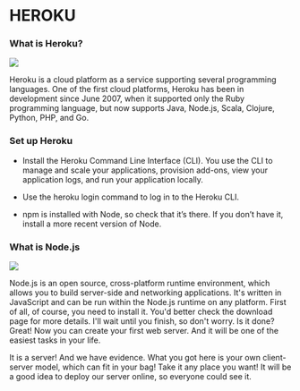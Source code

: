 # HEROKU

### What is Heroku?
![](https://miro.medium.com/max/1140/1*H_nSB0PYTzIxnG9GhNU5vg.jpeg)

Heroku is a cloud platform as a service supporting several programming languages. One of the first cloud platforms, Heroku has been in development since June 2007, when it supported only the Ruby programming language, but now supports Java, Node.js, Scala, Clojure, Python, PHP, and Go.

### Set up Heroku
* Install the Heroku Command Line Interface (CLI). You use the CLI to manage and scale your applications, provision add-ons, view your application logs, and run your application locally.

* Use the heroku login command to log in to the Heroku CLI.

* npm is installed with Node, so check that it’s there. If you don’t have it, install a more recent version of Node.

### What is Node.js 
![](https://i.stack.imgur.com/OODYR.png)

Node.js is an open source, cross-platform runtime environment, which allows you to build server-side and networking applications. It's written in JavaScript and can be run within the Node.js runtime on any platform. First of all, of course, you need to install it. You'd better check the download page for more details. I'll wait until you finish, so don't worry. Is it done? Great! Now you can create your first web server. And it will be one of the easiest tasks in your life.

It is a server! And we have evidence. What you got here is your own client-server model, which can fit in your bag! Take it any place you want! It will be a good idea to deploy our server online, so everyone could see it.
